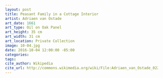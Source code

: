 ```yaml
---
layout: post
title: Peasant Family in a Cottage Interior
artist: Adriaen van Ostade
art_date: 1661
art_type: Oil on Oak Panel
art_height: 35 cm
art_width: 31 cm
art_location: Private Collection
image: 10-04.jpg
date: 2016-10-04 12:00:00 -05:00
categories:
tags:
cite_author: Wikipedia
cite_url: http://commons.wikimedia.org/wiki/File:Adriaen_van_Ostade_022.jpg
---
```

